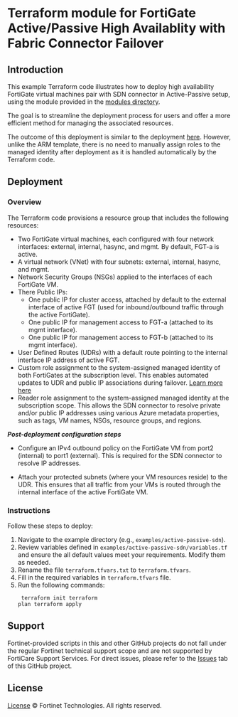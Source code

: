 # Terraform module for FortiGate Active/Passive High Availablity with Fabric Connector Failover

## Introduction

This example Terraform code illustrates how to deploy high availability FortiGate virtual machines pair with SDN connector in Active-Passive setup, using the module provided in the [modules directory](https://github.com/40net-cloud/terraform-azure-fortigate/tree/main/modules/active-passive-sdn).

The goal is to streamline the deployment process for users and offer a more efficient method for managing the associated resources.

The outcome of this deployment is similar to the deployment [here](https://github.com/fortinet/azure-templates/tree/main/FortiGate/Active-Passive-SDN). However, unlike the ARM template, there is no need to manually assign roles to the managed identity after deployment as it is handled automatically by the Terraform code.

## Deployment

### Overview

The Terraform code provisions a resource group that includes the following resources:

- Two FortiGate virtual machines, each configured with four network interfaces: external, internal, hasync, and mgmt. By default, FGT-a is active. 
- A virtual network (VNet) with four subnets: external, internal, hasync, and mgmt.
- Network Security Groups (NSGs) applied to the interfaces of each FortiGate VM.
- There Public IPs:
   - One public IP for cluster access, attached by default to the external interface of active FGT (used for inbound/outbound traffic through the active FortiGate).
   - One public IP for management access to FGT-a (attached to its mgmt interface).
   - One public IP for management access to FGT-b (attached to its mgmt interface).
- User Defined Routes (UDRs) with a default route pointing to the internal interface IP address of active FGT.
- Custom role assignment to the system-assigned managed identity of both FortiGates at the subscription level. This enables automated updates to UDR and public IP associations during failover. [Learn more here](https://docs.fortinet.com/document/fortigate-public-cloud/7.6.0/azure-administration-guide/430141/access-control)
- Reader role assignment to the system-assigned managed identity at the subscription scope. This allows the SDN connector to resolve private and/or public IP addresses using various Azure metadata properties, such as tags, VM names, NSGs, resource groups, and regions.  

***Post-deployment configuration steps***

- Configure an IPv4 outbound policy on the FortiGate VM from port2 (internal) to port1 (external). This is required for the SDN connector to resolve IP addresses.

- Attach your protected subnets (where your VM resources reside) to the UDR. This ensures that all traffic from your VMs is routed through the internal interface of the active FortiGate VM.

### Instructions

Follow these steps to deploy:

1. Navigate to the example directory (e.g., `examples/active-passive-sdn`).
2. Review variables defined in  `examples/active-passive-sdn/variables.tf` and ensure the all default values meet your requirements. Modify them as needed.
3. Rename the file `terraform.tfvars.txt` to `terraform.tfvars`.
4. Fill in the required variables in `terraform.tfvars` file.
5. Run the following commands:
<code><pre>
   terraform init
   terraform plan
   terraform apply
</code></pre>

## Support

Fortinet-provided scripts in this and other GitHub projects do not fall under the regular Fortinet technical support scope and are not supported by FortiCare Support Services.
For direct issues, please refer to the [Issues](https://github.com/40net-cloud/terraform-azure-fortigate/issues) tab of this GitHub project.

## License

[License](/../../blob/main/LICENSE) © Fortinet Technologies. All rights reserved.
